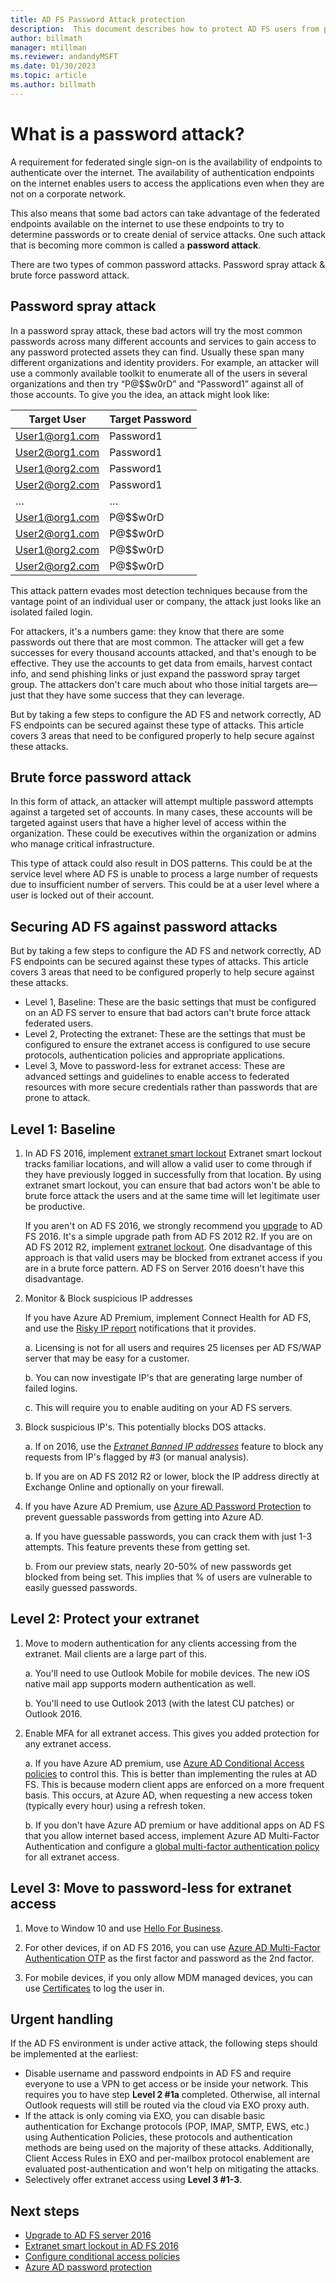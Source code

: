 ```yaml
---
title: AD FS Password Attack protection
description:  This document describes how to protect AD FS users from password attacks
author: billmath
manager: mtillman
ms.reviewer: andandyMSFT
ms.date: 01/30/2023
ms.topic: article
ms.author: billmath
---
```


# What is a password attack?

A requirement for federated single sign-on is the availability of endpoints to authenticate over the internet. The availability of authentication endpoints on the internet enables users to access the applications even when they are not on a corporate network.

This also means that some bad actors can take advantage of the federated endpoints available on the internet to use these endpoints to try to determine passwords or to create denial of service attacks. One such attack that is becoming more common is called a **password attack**.

There are two types of common password attacks. Password spray attack & brute force password attack.

## Password spray attack

In a password spray attack, these bad actors will try the most common passwords across many different accounts and services to gain access to any password protected assets they can find. Usually these span many different organizations and identity providers. For example, an attacker will use a commonly available toolkit to enumerate all of the users in several organizations and then try “P@$$w0rD” and “Password1” against all of those accounts. To give you the idea, an attack might look like:

|  Target User   | Target Password |
|----------------|-----------------|
| User1@org1.com |    Password1    |
| User2@org1.com |    Password1    |
| User1@org2.com |    Password1    |
| User2@org2.com |    Password1    |
|       …        |        …        |
| User1@org1.com |    P@$$w0rD     |
| User2@org1.com |    P@$$w0rD     |
| User1@org2.com |    P@$$w0rD     |
| User2@org2.com |    P@$$w0rD     |

This attack pattern evades most detection techniques because from the vantage point of an individual user or company, the attack just looks like an isolated failed login.

For attackers, it's a numbers game: they know that there are some passwords out there that are most common. The attacker will get a few successes for every thousand accounts attacked, and that's enough to be effective. They use the accounts to get data from emails, harvest contact info, and send phishing links or just expand the password spray target group. The attackers don't care much about who those initial targets are—just that they have some success that they can leverage.

But by taking a few steps to configure the AD FS and network correctly, AD FS endpoints can be secured against these type of attacks. This article covers 3 areas that need to be configured properly to help secure against these attacks.

## Brute force password attack

In this form of attack, an attacker will attempt multiple password attempts against a targeted set of accounts. In many cases, these accounts will be targeted against users that have a higher level of access within the organization. These could be executives within the organization or admins who manage critical infrastructure.

This type of attack could also result in DOS patterns. This could be at the service level where AD FS is unable to process a large number of requests due to insufficient number of servers. This could be at a user level where a user is locked out of their account.

## Securing AD FS against password attacks

But by taking a few steps to configure the AD FS and network correctly, AD FS endpoints can be secured against these types of attacks. This article covers 3 areas that need to be configured properly to help secure against these attacks.

- Level 1, Baseline: These are the basic settings that must be configured on an AD FS server to ensure that bad actors can't brute force attack federated users.
- Level 2, Protecting the extranet: These are the settings that must be configured to ensure the extranet access is configured to use secure protocols, authentication policies and appropriate applications.
- Level 3, Move to password-less for extranet access: These are advanced settings and guidelines to enable access to federated resources with more secure credentials rather than passwords that are prone to attack.

## Level 1: Baseline

1. In AD FS 2016, implement [extranet smart lockout](../../ad-fs/operations/Configure-AD-FS-Extranet-Smart-Lockout-Protection.md) Extranet smart lockout tracks familiar locations, and will allow a valid user to come through if they have previously logged in successfully from that location. By using extranet smart lockout, you can ensure that bad actors won't be able to brute force attack the users and at the same time will let legitimate user be productive.

   If you aren't on AD FS 2016, we strongly recommend you [upgrade](../../ad-fs/deployment/upgrading-to-ad-fs-in-windows-server.md) to AD FS 2016. It's a simple upgrade path from AD FS 2012 R2. If you are on AD FS 2012 R2, implement [extranet lockout](../../ad-fs/operations/Configure-AD-FS-Extranet-Soft-Lockout-Protection.md). One disadvantage of this approach is that valid users may be blocked from extranet access if you are in a brute force pattern. AD FS on Server 2016 doesn't have this disadvantage.

1. Monitor & Block suspicious IP addresses

    If you have Azure AD Premium, implement Connect Health for AD FS, and use the [Risky IP report](/azure/active-directory/connect-health/active-directory-aadconnect-health-adfs#risky-ip-report-public-preview) notifications that it provides.

    a. Licensing is not for all users and requires 25 licenses per AD FS/WAP server that may be easy for a customer.

    b. You can now investigate IP's that are generating large number of failed logins.

    c. This will require you to enable auditing on your AD FS servers.

1. Block suspicious IP's. This potentially blocks DOS attacks.

    a. If on 2016, use the [*Extranet Banned IP addresses*](../../ad-fs/operations/configure-ad-fs-banned-ip.md) feature to block any requests from IP's flagged by #3 (or manual analysis).

     b. If you are on AD FS 2012 R2 or lower, block the IP address directly at Exchange Online and optionally on your firewall.

1. If you have Azure AD Premium, use [Azure AD Password Protection](/azure/active-directory/authentication/concept-password-ban-bad-on-premises) to prevent guessable passwords from getting into Azure AD.

    a. If you have guessable passwords, you can crack them with just 1-3 attempts. This feature prevents these from getting set.

    b. From our preview stats, nearly 20-50% of new passwords get blocked from being set. This implies that % of users are vulnerable to easily guessed passwords.

## Level 2: Protect your extranet

1. Move to modern authentication for any clients accessing from the extranet. Mail clients are a large part of this.

    a. You'll need to use Outlook Mobile for mobile devices. The new iOS native mail app supports modern authentication as well.

    b. You'll need to use Outlook 2013 (with the latest CU patches) or Outlook 2016.

1. Enable MFA for all extranet access. This gives you added protection for any extranet access.

    a. If you have Azure AD premium, use [Azure AD Conditional Access policies](/azure/active-directory/conditional-access/overview) to control this.  This is better than implementing the rules at AD FS.  This is because modern client apps are enforced on a more frequent basis.  This occurs, at Azure AD, when requesting a new access token (typically every hour) using a refresh token.

    b. If you don't have Azure AD premium or have additional apps on AD FS that you allow internet based access, implement Azure AD Multi-Factor Authentication and configure a [global multi-factor authentication policy](../../ad-fs/operations/configure-authentication-policies.md#to-configure-multi-factor-authentication-globally) for all extranet access.

## Level 3: Move to password-less for extranet access

1. Move to Window 10 and use [Hello For Business](/windows/security/identity-protection/hello-for-business/hello-identity-verification).

1. For other devices, if on AD FS 2016, you can use [Azure AD Multi-Factor Authentication OTP](../../ad-fs/operations/configure-ad-fs-and-azure-mfa.md) as the first factor and password as the 2nd factor.

1. For mobile devices, if you only allow MDM managed devices, you can use [Certificates](../../ad-fs/operations/configure-user-certificate-authentication.md) to log the user in.

## Urgent handling

If the AD FS environment is under active attack, the following steps should be implemented at the earliest:

- Disable username and password endpoints in AD FS and require everyone to use a VPN to get access or be inside your network. This requires you to have step **Level 2 #1a** completed. Otherwise, all internal Outlook requests will still be routed via the cloud via EXO proxy auth.
- If the attack is only coming via EXO, you can disable basic authentication for Exchange protocols (POP, IMAP, SMTP, EWS, etc.) using Authentication Policies, these protocols and authentication methods are being used on the majority of these attacks. Additionally, Client Access Rules in EXO and per-mailbox protocol enablement are evaluated post-authentication and won't help on mitigating the attacks.
- Selectively offer extranet access using **Level 3 #1-3**.

## Next steps

- [Upgrade to AD FS server 2016](../../ad-fs/deployment/upgrading-to-ad-fs-in-windows-server.md)
- [Extranet smart lockout in AD FS 2016](../../ad-fs/operations/Configure-AD-FS-Extranet-Smart-Lockout-Protection.md)
- [Configure conditional access policies](/azure/active-directory/conditional-access/overview)
- [Azure AD password protection](/azure/active-directory/authentication/howto-password-ban-bad-on-premises)
